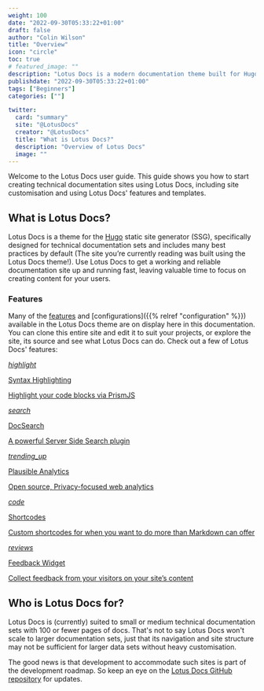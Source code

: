 ```yaml
---
weight: 100
date: "2022-09-30T05:33:22+01:00"
draft: false
author: "Colin Wilson"
title: "Overview"
icon: "circle"
toc: true
# featured_image: ""
description: "Lotus Docs is a modern documentation theme built for Hugo."
publishdate: "2022-09-30T05:33:22+01:00"
tags: ["Beginners"]
categories: [""]

twitter:
  card: "summary"
  site: "@LotusDocs"
  creator: "@LotusDocs"
  title: "What is Lotus Docs?"
  description: "Overview of Lotus Docs"
  image: ""
---
```


Welcome to the Lotus Docs user guide. This guide shows you how to start creating technical documentation sites using Lotus Docs, including site customisation and using Lotus Docs' features and templates.

## What is Lotus Docs?

Lotus Docs is a theme for the [Hugo](https://gohugo.io) static site generator (SSG), specifically designed for technical documentation sets and includes many best practices by default (The site you’re currently reading was built using the Lotus Docs theme!). Use Lotus Docs to get a working and reliable documentation site up and running fast, leaving valuable time to focus on creating content for your users.

### Features

Many of the [features](/docs/guides/features) and [configurations]({{% relref "configuration" %}}) available in the Lotus Docs theme are on display here in this documentation. You can clone this entire site and edit it to suit your projects, or explore the site, its source and see what Lotus Docs can do. Check out a few of Lotus Docs' features:

<div class="row flex-xl-wrap pb-4">

<div id="list-item" class="col-md-4 col-12 py-2">
  <a class="text-decoration-none text-reset" href="../guides/features/syntax-highlighting/">
  <div class="card h-100 features feature-full-bg rounded p-4 position-relative overflow-hidden border-1">
      <span class="h1 icon-color">
        <i class="material-icons align-middle">highlight</i>
      </span>
      <div class="card-body p-0 content">
        <p class="fs-5 fw-semibold card-title mb-1">Syntax Highlighting</p>
        <p class="para card-text mb-0">Highlight your code blocks via PrismJS</p>
      </div>
    </div>
  </a>
</div>

<div id="list-item" class="col-md-4 col-12 py-2">
  <a class="text-decoration-none text-reset" href="../guides/features/docsearch/">
    <div class="card h-100 features feature-full-bg rounded p-4 position-relative overflow-hidden border-1">
      <span class="h1 icon-color">
        <i class="material-icons align-middle">search</i>
      </span>
      <div class="card-body p-0 content">
        <p class="fs-5 fw-semibold card-title mb-1">DocSearch</p>
        <p class="para card-text mb-0">A powerful Server Side Search plugin</p>
      </div>
    </div>
  </a>
</div>

<div id="list-item" class="col-md-4 col-12 py-2">
  <a class="text-decoration-none text-reset" href="../guides/features/plausible-analytics/">
    <div class="card h-100 features feature-full-bg rounded p-4 position-relative overflow-hidden border-1">
      <span class="h1 icon-color">
        <i class="material-icons align-middle">trending_up</i>
      </span>
      <div class="card-body p-0 content">
        <p class="fs-5 fw-semibold card-title mb-1">Plausible Analytics</p>
        <p class="para card-text mb-0">Open source, Privacy-focused web analytics</p>
      </div>
    </div>
  </a>
</div>

<div id="list-item" class="col-md-4 col-12 py-2">
  <a class="text-decoration-none text-reset" href="../guides/shortcodes/">
    <div class="card h-100 features feature-full-bg rounded p-4 position-relative overflow-hidden border-1">
      <span class="h1 icon-color">
        <i class="material-icons align-middle">code</i>
      </span>
      <div class="card-body p-0 content">
        <p class="fs-5 fw-semibold card-title mb-1">Shortcodes</p>
        <p class="para card-text mb-0">Custom shortcodes for when you want to do more than Markdown can offer</p>
      </div>
    </div>
  </a>
</div>

<!-- <div id="list-item" class="col-md-4 col-12 py-2">
  <a class="text-decoration-none text-reset" href="../guides/landing-page/">
    <div class="card h-100 features feature-full-bg rounded p-4 position-relative overflow-hidden border-1">
      <span class="h1 icon-color">
        <i class="material-icons align-middle">flight_land</i>
      </span>
      <div class="card-body p-0 content">
        <p class="fs-5 fw-semibold card-title mb-1">Landing Page</p>
        <p class="para card-text mb-0">Customizable landing page and templates</p>
      </div>
    </div>
  </a>
</div> -->

<div id="list-item" class="col-md-4 col-12 py-2">
  <a class="text-decoration-none text-reset" href="../guides/features/feedback-widget/">
    <div class="card h-100 features feature-full-bg rounded p-4 position-relative overflow-hidden border-1">
      <span class="h1 icon-color">
        <i class="material-icons align-middle">reviews</i>
      </span>
      <div class="card-body p-0 content">
        <p class="fs-5 fw-semibold card-title mb-1">Feedback Widget</p>
        <p class="para card-text mb-0">Collect feedback from your visitors on your site’s content</p>
      </div>
    </div>
  </a>
</div>

</div>

## Who is Lotus Docs for?

Lotus Docs is (currently) suited to small or medium technical documentation sets with 100 or fewer pages of docs. That's not to say Lotus Docs won't scale to larger documentation sets, just that its navigation and site structure may not be sufficient for larger data sets without heavy customisation.

The good news is that development to accommodate such sites is part of the development roadmap. So keep an eye on the [Lotus Docs GitHub repository](https://github.com/colinwilson/lotusdocs) for updates.
